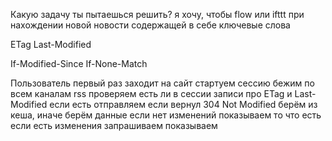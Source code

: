 Какую задачу ты пытаешься решить?
  я хочу, чтобы flow или ifttt при нахождении новой новости
  содержащей в себе ключевые слова

ETag
Last-Modified

If-Modified-Since
If-None-Match

Пользователь первый раз заходит на сайт
  стартуем сессию
    бежим по всем каналам rss
      проверяем есть ли в сессии записи про ETag и Last-Modified
       если есть отправляем
         если вернул 304 Not Modified берём из кеша, иначе берём данные
    если нет изменений показываем то что есть
    если есть изменения запрашиваем
    показываем 





